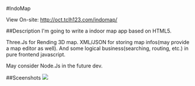#IndoMap

View On-site: http://oct.tclh123.com/indomap/

##Description
I'm going to write a indoor map app based on HTML5.

Three.Js for Rending 3D map.
XML/JSON for storing map infos(may provide a map editor as well).
And some logical business(searching, routing, etc.) in pure frontend javascript.

May consider Node.Js in the future dev.

##Sceenshots
![](http://oct.tclh123.com/indomap/resource/sceenshots/3.jpg)